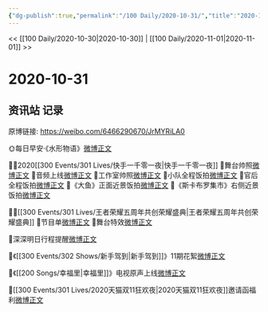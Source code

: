 ```yaml
---
{"dg-publish":true,"permalink":"/100 Daily/2020-10-31/","title":"2020-10-31","created":"2023-04-08T16:05:04.477+08:00","updated":"2023-04-08T16:06:07.745+08:00"}
---
```



<< [[100 Daily/2020-10-30\|2020-10-30]] | [[100 Daily/2020-11-01\|2020-11-01]] >>

# 2020-10-31

## 资讯站 记录

原博链接: https://weibo.com/6466290670/JrMYRiLA0

🌞每日早安·《水形物语》[微博正文](https://m.weibo.cn/6466290670/4566011476967959)

👏🏻2020[[300 Events/301 Lives/快手一千零一夜\|快手一千零一夜]]
🎵舞台帅照[微博正文](https://m.weibo.cn/6466290670/4566012991376501)
🎵音频上线[微博正文](https://m.weibo.cn/6466290670/4566079080235668)
🎵工作室帅照[微博正文](https://m.weibo.cn/6466290670/4566134311630934)
🎵小队全程饭拍[微博正文](https://m.weibo.cn/6466290670/4566022721637979)
🎵官后全程饭拍[微博正文](https://m.weibo.cn/6466290670/4566208726700049)
🎵《大鱼》正面近景饭拍[微博正文](https://m.weibo.cn/6466290670/4566150458913583)
🎵《斯卡布罗集市》右侧近景饭拍[微博正文](https://m.weibo.cn/6466290670/4566012714025264)

👏🏻[[300 Events/301 Lives/王者荣耀五周年共创荣耀盛典\|王者荣耀五周年共创荣耀盛典]]
🎵节目单[微博正文](https://m.weibo.cn/6466290670/4566169585977778)
🎵舞台特效[微博正文](https://m.weibo.cn/6466290670/4566137638227889)

🎵深深明日行程提醒[微博正文](https://m.weibo.cn/6466290670/4566205535358351)

🎵《[[300 Events/302 Shows/新手驾到\|新手驾到]]》11期花絮[微博正文](https://m.weibo.cn/6466290670/4566013998272334)

🎵《[[200 Songs/幸福里\|幸福里]]》电视原声上线[微博正文](https://m.weibo.cn/6466290670/4566021559557713)

🎵[[300 Events/301 Lives/2020天猫双11狂欢夜\|2020天猫双11狂欢夜]]邀请函福利[微博正文](https://m.weibo.cn/6466290670/4566139399048652)
